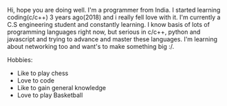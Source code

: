 Hi, hope you are doing well. I'm a programmer from India. I started learning coding(c/c++) 3 years ago(2018) and i really fell love with it. I'm currently a C.S engineering student and constantly learning. I know basis of lots of programming languages right now, but serious in c/c++, python and javascript and 
trying to advance and master these languages. I'm learning about networking too and want's to make something big :/.

Hobbies:
- Like to play chess
- Love to code
- Like to gain general knowledge
- Love to play Basketball
